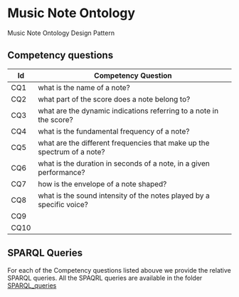 # Music Note Ontology
Music Note Ontology Design Pattern

## Competency questions

| Id | Competency Question |
|----|---------------------|
| CQ1 | what is the name of a note? |
| CQ2 | what part of the score does a note belong to? |
| CQ3 | what are the dynamic indications referring to a note in the score? |
| CQ4 | what is the fundamental frequency of a note? |
| CQ5 | what are the different frequencies that make up the spectrum of a note? |
| CQ6 | what is the duration in seconds of a note, in a given performance? |
| CQ7 | how is the envelope of a note shaped? |
| CQ8 | what is the sound intensity of the notes played by a specific voice? |
| CQ9 | |
| CQ10 | |

## SPARQL Queries

For each of the Competency questions listed abouve we provide the relative SPARQL queries. 
All the SPAQRL queries are available in the folder [SPARQL_queries](https://github.com/andreamust/music_note_pattern/tree/main/SPARQL_queries)
